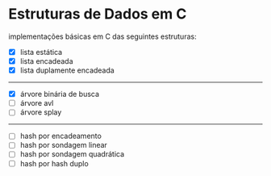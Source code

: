 # Estruturas de Dados em C
implementações básicas em C das seguintes estruturas:
- [x] lista estática
- [x] lista encadeada
- [x] lista duplamente encadeada
---
- [x] árvore binária de busca
- [ ] árvore avl
- [ ] árvore splay
---
- [ ] hash por encadeamento
- [ ] hash por sondagem linear
- [ ] hash por sondagem quadrática
- [ ] hash por hash duplo
